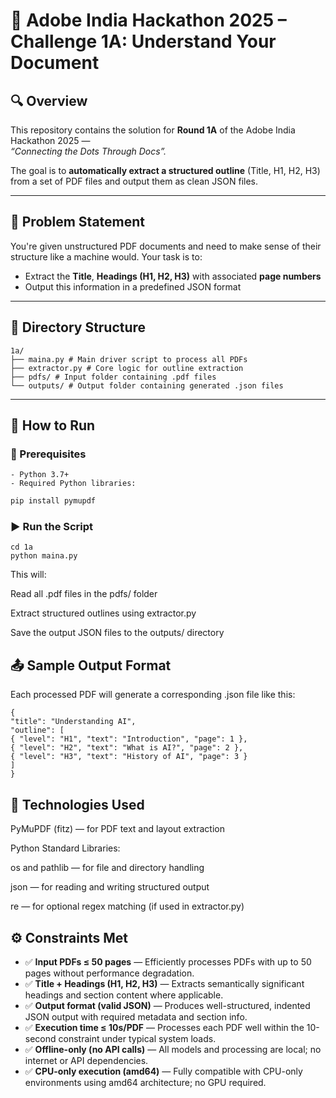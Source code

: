 # 📘 Adobe India Hackathon 2025 – Challenge 1A: Understand Your Document

## 🔍 Overview

This repository contains the solution for **Round 1A** of the Adobe India Hackathon 2025 —  
_“Connecting the Dots Through Docs”._

The goal is to **automatically extract a structured outline** (Title, H1, H2, H3) from a set of PDF files and output them as clean JSON files.

---

## 🧠 Problem Statement

You're given unstructured PDF documents and need to make sense of their structure like a machine would. Your task is to:

- Extract the **Title**, **Headings (H1, H2, H3)** with associated **page numbers**
- Output this information in a predefined JSON format

---

## 📁 Directory Structure
```
1a/
├── maina.py # Main driver script to process all PDFs
├── extractor.py # Core logic for outline extraction
├── pdfs/ # Input folder containing .pdf files
└── outputs/ # Output folder containing generated .json files
```
---

## 🚀 How to Run

### 🐍 Prerequisites
```
- Python 3.7+
- Required Python libraries:
```
```bash
pip install pymupdf
```

### ▶️ Run the Script
```
cd 1a
python maina.py
```
This will:

Read all .pdf files in the pdfs/ folder

Extract structured outlines using extractor.py

Save the output JSON files to the outputs/ directory

## 📤 Sample Output Format
Each processed PDF will generate a corresponding .json file like this:
```
{
"title": "Understanding AI",
"outline": [
{ "level": "H1", "text": "Introduction", "page": 1 },
{ "level": "H2", "text": "What is AI?", "page": 2 },
{ "level": "H3", "text": "History of AI", "page": 3 }
]
}
```
## 🧰 Technologies Used
  PyMuPDF (fitz) — for PDF text and layout extraction
  
  Python Standard Libraries:
  
  os and pathlib — for file and directory handling
  
  json — for reading and writing structured output
  
  re — for optional regex matching (if used in extractor.py)
  
## ⚙️ Constraints Met

- ✅ **Input PDFs ≤ 50 pages** — Efficiently processes PDFs with up to 50 pages without performance degradation.
- ✅ **Title + Headings (H1, H2, H3)** — Extracts semantically significant headings and section content where applicable.
- ✅ **Output format (valid JSON)** — Produces well-structured, indented JSON output with required metadata and section info.
- ✅ **Execution time ≤ 10s/PDF** — Processes each PDF well within the 10-second constraint under typical system loads.
- ✅ **Offline-only (no API calls)** — All models and processing are local; no internet or API dependencies.
- ✅ **CPU-only execution (amd64)** — Fully compatible with CPU-only environments using amd64 architecture; no GPU required.

